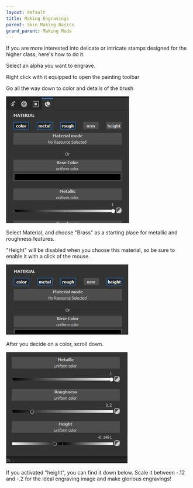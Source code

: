 ```yaml
---
layout: default
title: Making Engravings
parent: Skin Making Basics
grand_parent: Making Mods
---
```


If you are more interested into delicate or intricate stamps designed for the higher class, here's how to do it.

Select an alpha you want to engrave.

Right click with it equipped to open the painting toolbar

Go all the way down to color and details of the brush

![engrave 1](images/engrave_1.png)

Select Material, and choose "Brass" as a starting place for metallic and roughness features.

"Height" will be disabled when you choose this material, so be sure to enable it with a click of the mouse.

![engrave 2](images/engrave_2.png)

After you decide on a color, scroll down.

![engrave 3](images/engrave_3.png)

If you activated "height", you can find it down below. Scale it between -.12 and -.2 for the ideal engraving image and
make glorious engravings!
